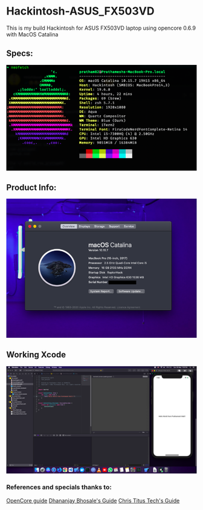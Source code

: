 # Hackintosh-ASUS_FX503VD
This is my build Hackintosh for ASUS FX503VD laptop using opencore 0.6.9 with MacOS Catalina

## Specs:
![](pics/NeofetchOP.png)

## Product Info:
![](pics/ProductInfo.png)

## Working Xcode
![](pics/XcodeOP.png)


### References and specials thanks to:

[OpenCore guide](https://dortania.github.io/OpenCore-Install-Guide/)
[Dhananjay Bhosale's Guide](https://www.youtube.com/watch?v=jvb-BIMV1Mw&t=2947s&ab_channel=DhananjayBhosale)
[Chris Titus Tech's Guide](https://www.youtube.com/watch?v=eUnVzJsINCI&ab_channel=ChrisTitusTech)

